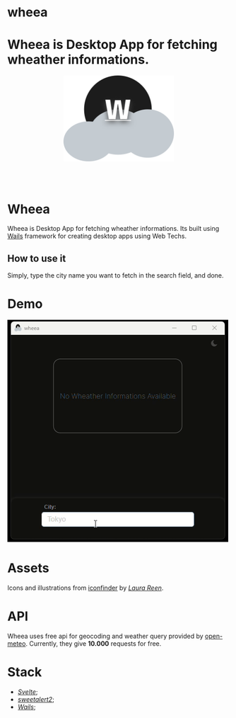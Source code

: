 # wheea
Wheea is Desktop App for fetching wheather informations.
=======
<p align="center">
    <img src="build/appicon.png" width=250/>
</p>
<br>
<br>

# Wheea

Wheea is Desktop App for fetching wheather informations. Its built using [Wails](https://wails.io/) framework for creating desktop apps using Web Techs.

## How to use it

Simply, type the city name you want to fetch in the search field, and done.

# Demo

![wheea gif demo](wheea-demo.gif)

# Assets
Icons and illustrations from [iconfinder](https://www.iconfinder.com/) by *[Laura Reen](https://www.iconfinder.com/search?designer=laurareen)*.

# API
 Wheea uses free api for geocoding and weather query provided by [open-meteo](https://open-meteo.com/). Currently, they give **10.000** requests for free.

# Stack
 - *[Svelte](https://svelte.dev/)*;
 - *[sweetalert2](https://sweetalert2.github.io/)*;
 - *[Wails](https://wails.io/)*;
